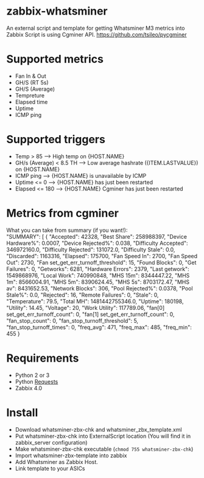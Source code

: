 # zabbix-whatsminer

An external script and template for getting Whatsminer M3 metrics into Zabbix
Script is using Cgminer API. https://github.com/tsileo/pycgminer

# Supported metrics
* Fan In & Out
* GH/S (RT 5s)
* GH/S (Average)
* Tempreture
* Elapsed time
* Uptime
* ICMP ping

# Supported triggers
* Temp > 85 --> High temp on {HOST.NAME}
* GH/s (Average) < 8.5 TH --> Low average hashrate ({ITEM.LASTVALUE}) on {HOST.NAME}
* ICMP ping --> {HOST.NAME} is unavailable by ICMP
* Uptime <= 0 --> {HOST.NAME} has just been restarted
* Elapsed <= 180 --> {HOST.NAME} Cgminer has just been restarted

# Metrics from cgminer
What you can take from summary (if you want!):    
"SUMMARY": [
        {
            "Accepted": 42328,
            "Best Share": 258988397,
            "Device Hardware%": 0.0007,
            "Device Rejected%": 0.038,
            "Difficulty Accepted": 346972160.0,
            "Difficulty Rejected": 131072.0,
            "Difficulty Stale": 0.0,
            "Discarded": 1163316,
            "Elapsed": 175700,
            "Fan Speed In": 2700,
            "Fan Speed Out": 2730,
            "Fan set_get_err_turnoff_threshold": 15,
            "Found Blocks": 0,
            "Get Failures": 0,
            "Getworks": 6281,
            "Hardware Errors": 2379,
            "Last getwork": 1549868976,
            "Local Work": 740990848,
            "MHS 15m": 8344447.22,
            "MHS 1m": 8566004.91,
            "MHS 5m": 8390624.45,
            "MHS 5s": 8703172.47,
            "MHS av": 8431652.53,
            "Network Blocks": 306,
            "Pool Rejected%": 0.0378,
            "Pool Stale%": 0.0,
            "Rejected": 16,
            "Remote Failures": 0,
            "Stale": 0,
            "Temperature": 79.5,
            "Total MH": 1481442755346.0,
            "Uptime": 180198,
            "Utility": 14.45,
            "Voltage": 20,
            "Work Utility": 117789.06,
            "fan[0] set_get_err_turnoff_count": 0,
            "fan[1] set_get_err_turnoff_count": 0,
            "fan_stop_count": 0,
            "fan_stop_turnoff_threshold": 5,
            "fan_stop_turnoff_times": 0,
            "freq_avg": 471,
            "freq_max": 485,
            "freq_min": 455
        }
		
# Requirements
* Python 2 or 3
* Python [Requests](https://pypi.python.org/pypi/requests)
* Zabbix 4.0

# Install
* Download whatsminer-zbx-chk and whatsminer_zbx_template.xml
* Put whatsminer-zbx-chk into ExternalScript location (You will find it in zabbix_server configuration)
* Make whatsminer-zbx-chk executable (`chmod 755 whatsminer-zbx-chk`)
* Import whatsminer-zbx-template into zabbix
* Add Whatsminer as Zabbix Host.
* Link template to your ASICs
		